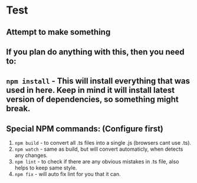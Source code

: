 # Test
Attempt to make something
---
## If you plan do anything with this, then you need to:
`npm install` - This will install everything that was used in here.
Keep in mind it will install latest version of dependencies, so something might break.
---

## Special NPM commands: (Configure first)
1. `npm build` - to convert all .ts files into a single .js (browsers cant use .ts).
2. `npm watch` - same as build, but will convert automaticly, when detects any changes.
3. `npm lint` - to check if there are any obvious mistakes in .ts file, also helps to keep same style.
4. `npm fix` - will auto fix lint for you that it can.
